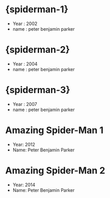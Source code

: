 # {spiderman-1}

- Year : 2002
- name : peter benjamin parker

# {spiderman-2}

- Year : 2004
- name : peter benjamin parker

# {spiderman-3}

- Year : 2007
- name : peter benjamin parker

# Amazing Spider-Man 1

- Year: 2012
- Name: Peter Benjamin Parker

# Amazing Spider-Man 2

- Year: 2014
- Name: Peter Benjamin Parker
